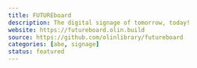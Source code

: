 ```yaml
---
title: FUTUREboard
description: The digital signage of tomorrow, today!
website: https://futureboard.olin.build
source: https://github.com/olinlibrary/futureboard
categories: [abe, signage]
status: featured
---
```

